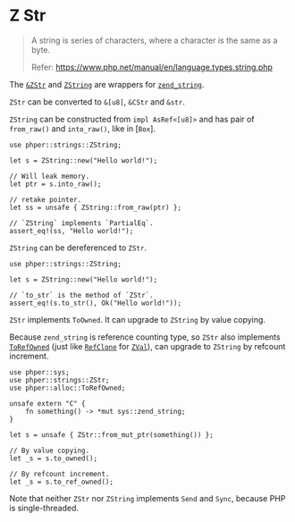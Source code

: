 # Z Str

> A string is series of characters, where a character is the same as a byte.
>
> Refer: <https://www.php.net/manual/en/language.types.string.php>

The [`&ZStr`](phper::strings::ZStr) and [`ZString`](phper::strings::ZString) are
wrappers for [`zend_string`](phper::sys::zend_string).

`ZStr` can be converted to `&[u8]`, `&CStr` and `&str`.

`ZString` can be constructed from `impl AsRef<[u8]>` and has pair of `from_raw()`
and `into_raw()`, like in [`Box`].

```rust,no_run
use phper::strings::ZString;

let s = ZString::new("Hello world!");

// Will leak memory.
let ptr = s.into_raw();

// retake pointer.
let ss = unsafe { ZString::from_raw(ptr) };

// `ZString` implements `PartialEq`.
assert_eq!(ss, "Hello world!");
```

`ZString` can be dereferenced to `ZStr`.

```rust,no_run
use phper::strings::ZString;

let s = ZString::new("Hello world!");

// `to_str` is the method of `ZStr`.
assert_eq!(s.to_str(), Ok("Hello world!"));
```

`ZStr` implements `ToOwned`. It can upgrade to `ZString` by value copying.

Because `zend_string` is reference counting type, so `ZStr` also implements
[`ToRefOwned`](phper::alloc::ToRefOwned) (just like
[`RefClone`](phper::alloc::RefClone) for [`ZVal`](phper::values::ZVal)), can
upgrade to `ZString` by refcount increment.

```rust,no_run
use phper::sys;
use phper::strings::ZStr;
use phper::alloc::ToRefOwned;

unsafe extern "C" {
    fn something() -> *mut sys::zend_string;
}

let s = unsafe { ZStr::from_mut_ptr(something()) };

// By value copying.
let _s = s.to_owned();

// By refcount increment.
let _s = s.to_ref_owned();
```

Note that neither `ZStr` nor `ZString` implements `Send` and `Sync`, because PHP
is single-threaded.

